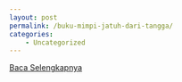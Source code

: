 ```yaml
---
layout: post
permalink: /buku-mimpi-jatuh-dari-tangga/
categories:
    - Uncategorized
---
```


[Baca Selengkapnya](/06)
